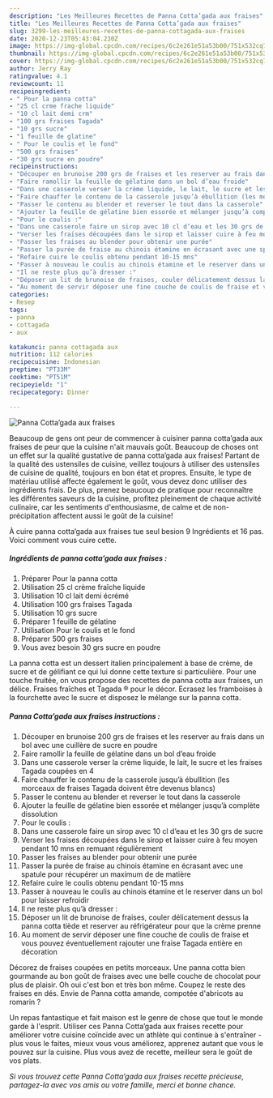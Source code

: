 ```yaml
---
description: "Les Meilleures Recettes de Panna Cotta’gada aux fraises"
title: "Les Meilleures Recettes de Panna Cotta’gada aux fraises"
slug: 3299-les-meilleures-recettes-de-panna-cottagada-aux-fraises
date: 2020-12-23T05:43:04.230Z
image: https://img-global.cpcdn.com/recipes/6c2e261e51a53b00/751x532cq70/panna-cottagada-aux-fraises-photo-principale-de-la-recette.jpg
thumbnail: https://img-global.cpcdn.com/recipes/6c2e261e51a53b00/751x532cq70/panna-cottagada-aux-fraises-photo-principale-de-la-recette.jpg
cover: https://img-global.cpcdn.com/recipes/6c2e261e51a53b00/751x532cq70/panna-cottagada-aux-fraises-photo-principale-de-la-recette.jpg
author: Jerry Ray
ratingvalue: 4.1
reviewcount: 11
recipeingredient:
- " Pour la panna cotta"
- "25 cl crme frache liquide"
- "10 cl lait demi crm"
- "100 grs fraises Tagada"
- "10 grs sucre"
- "1 feuille de glatine"
- " Pour le coulis et le fond"
- "500 grs fraises"
- "30 grs sucre en poudre"
recipeinstructions:
- "Découper en brunoise 200 grs de fraises et les reserver au frais dans un bol avec une cuillère de sucre en poudre"
- "Faire ramollir la feuille de gélatine dans un bol d’eau froide"
- "Dans une casserole verser la crème liquide, le lait, le sucre et les fraises Tagada coupées en 4"
- "Faire chauffer le contenu de la casserole jusqu’à ébullition (les morceaux de fraises Tagada doivent être devenus blancs)"
- "Passer le contenu au blender et reverser le tout dans la casserole"
- "Ajouter la feuille de gélatine bien essorée et mélanger jusqu’à complète dissolution"
- "Pour le coulis :"
- "Dans une casserole faire un sirop avec 10 cl d’eau et les 30 grs de sucre"
- "Verser les fraises découpées dans le sirop et laisser cuire à feu moyen pendant 10 mns en remuant régulièrement"
- "Passer les fraises au blender pour obtenir une purée"
- "Passer la purée de fraise au chinois étamine en écrasant avec une spatule pour récupérer un maximum de de matière"
- "Refaire cuire le coulis obtenu pendant 10-15 mns"
- "Passer à nouveau le coulis au chinois étamine et le reserver dans un bol pour laisser refroidir"
- "Il ne reste plus qu’à dresser :"
- "Déposer un lit de brunoise de fraises, couler délicatement dessus la panna cotta tiède et reserver au réfrigérateur pour que la crème prenne"
- "Au moment de servir déposer une fine couche de coulis de fraise et vous pouvez éventuellement rajouter une fraise Tagada entière en décoration"
categories:
- Resep
tags:
- panna
- cottagada
- aux

katakunci: panna cottagada aux 
nutrition: 112 calories
recipecuisine: Indonesian
preptime: "PT33M"
cooktime: "PT51M"
recipeyield: "1"
recipecategory: Dinner

---
```



![Panna Cotta’gada aux fraises](https://img-global.cpcdn.com/recipes/6c2e261e51a53b00/751x532cq70/panna-cottagada-aux-fraises-photo-principale-de-la-recette.jpg)

Beaucoup de gens ont peur de commencer à cuisiner panna cotta’gada aux fraises de peur que la cuisine n'ait mauvais goût. Beaucoup de choses ont un effet sur la qualité gustative de panna cotta’gada aux fraises! Partant de la qualité des ustensiles de cuisine, veillez toujours à utiliser des ustensiles de cuisine de qualité, toujours en bon état et propres. Ensuite, le type de matériau utilisé affecte également le goût, vous devez donc utiliser des ingrédients frais. De plus, prenez beaucoup de pratique pour reconnaître les différentes saveurs de la cuisine, profitez pleinement de chaque activité culinaire, car les sentiments d'enthousiasme, de calme et de non-précipitation affectent aussi le goût de la cuisine!

<!--inarticleads1-->

À cuire panna cotta’gada aux fraises tue seul besion 9 Ingrédients et 16 pas. Voici comment vous cuire cette.

##### Ingrédients de panna cotta’gada aux fraises :

1. Préparer  Pour la panna cotta
1. Utilisation 25 cl crème fraîche liquide
1. Utilisation 10 cl lait demi écrémé
1. Utilisation 100 grs fraises Tagada
1. Utilisation 10 grs sucre
1. Préparer 1 feuille de gélatine
1. Utilisation  Pour le coulis et le fond
1. Préparer 500 grs fraises
1. Vous avez besoin 30 grs sucre en poudre


La panna cotta est un dessert italien principalement à base de crème, de sucre et de gélifiant ce qui lui donne cette texture si particulière. Pour une touche fruitée, on vous propose des recettes de panna cotta aux fraises, un délice. Fraises fraîches et Tagada ® pour le décor. Ecrasez les framboises à la fourchette avec le sucre et disposez le mélange sur la panna cotta. 

<!--inarticleads2-->

##### Panna Cotta’gada aux fraises instructions :

1. Découper en brunoise 200 grs de fraises et les reserver au frais dans un bol avec une cuillère de sucre en poudre
1. Faire ramollir la feuille de gélatine dans un bol d’eau froide
1. Dans une casserole verser la crème liquide, le lait, le sucre et les fraises Tagada coupées en 4
1. Faire chauffer le contenu de la casserole jusqu’à ébullition (les morceaux de fraises Tagada doivent être devenus blancs)
1. Passer le contenu au blender et reverser le tout dans la casserole
1. Ajouter la feuille de gélatine bien essorée et mélanger jusqu’à complète dissolution
1. Pour le coulis :
1. Dans une casserole faire un sirop avec 10 cl d’eau et les 30 grs de sucre
1. Verser les fraises découpées dans le sirop et laisser cuire à feu moyen pendant 10 mns en remuant régulièrement
1. Passer les fraises au blender pour obtenir une purée
1. Passer la purée de fraise au chinois étamine en écrasant avec une spatule pour récupérer un maximum de de matière
1. Refaire cuire le coulis obtenu pendant 10-15 mns
1. Passer à nouveau le coulis au chinois étamine et le reserver dans un bol pour laisser refroidir
1. Il ne reste plus qu’à dresser :
1. Déposer un lit de brunoise de fraises, couler délicatement dessus la panna cotta tiède et reserver au réfrigérateur pour que la crème prenne
1. Au moment de servir déposer une fine couche de coulis de fraise et vous pouvez éventuellement rajouter une fraise Tagada entière en décoration


Décorez de fraises coupées en petits morceaux. Une panna cotta bien gourmande au bon goût de fraises avec une belle couche de chocolat pour plus de plaisir. Oh oui c&#39;est bon et très bon même. Coupez le reste des fraises en dés. Envie de Panna cotta amande, compotée d&#39;abricots au romarin ? 

<!--inarticleads1-->

<p>
Un repas fantastique et fait maison est le genre de chose que tout le monde garde à l'esprit. Utiliser ces Panna Cotta’gada aux fraises recette pour améliorer votre cuisine coïncide avec un athlète qui continue à s'entraîner - plus vous le faites, mieux vous vous améliorez, apprenez autant que vous le pouvez sur la cuisine. Plus vous avez de recette, meilleur sera le goût de vos plats.
</p>

<p>
<i>Si vous trouvez cette Panna Cotta’gada aux fraises recette précieuse, partagez-la avec vos amis ou votre famille, merci et bonne chance.</i>
</p>
